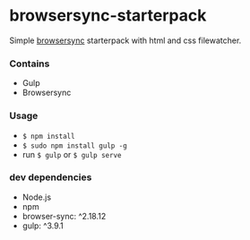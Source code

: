 # browsersync-starterpack

Simple [browsersync](https://www.browsersync.io) starterpack with html and css filewatcher.
### Contains

 - Gulp
 - Browsersync

### Usage

 - `$ npm install`
 - `$ sudo npm install gulp -g`
 - run `$ gulp` or `$ gulp serve`
 
### dev dependencies
 - Node.js
 - npm
 - browser-sync:  ^2.18.12
 - gulp: ^3.9.1